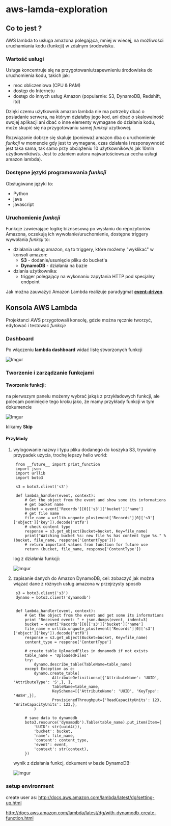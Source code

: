 # aws-lamda-exploration
## Co to jest ?
AWS lambda to usługa amazona polegająca, mniej w wiecej, na możliwości uruchamiania kodu (funkcji) w zdalnym środowisku.
  
### Wartość usługi
Usługa koncentruje się na przygotowaniu/zapewnieniu środowiska do uruchomienia kodu, takich jak:

* moc obliczeniowa (CPU & RAM)
* dostęp do Internetu
* dostęp do innych usług Amazon (popularnie: S3, DynamoDB, Redshift, itd)

Dzięki czemu użytkownik amazon lambda nie ma potrzeby dbać o posiadanie serwera, na którym działałby jego kod, ani dbać o skalowalność swojej aplikacji ani dbać o inne elementy wymagane do działania kodu, może skupić się na przygotowaniu samej *funkcji* uzytkowej.

Rozwiązanie dobrze się skaluje (ponieważ amazon dba o uruchomienie *funkcji* w momencie gdy jest to wymagane, czas działania i responsywność jest taka sama, tak samo przy obciążeniu 10 użytkowników/s jak 10mln użytkowników/s. Jest to zdaniem autora najwartościowsza cecha usługi amazon lambda).

### Dostępne języki programowania *funkcji*
Obsługiwane języki to:

* Python
* java
* javascript  

### Uruchomienie *funkcji*
Funkcje zawierające logikę biznsesową po wysłaniu do repozytoriów Amazona, oczekują ich wywołanie/uruchomienie, dostępne triggery wywołania *funkcji* to:

* działania usług amazon, są to triggery, które możemy "wyklikać" w konsoli amazon:
    * **S3** - dodanie/usunięcie pliku do bucket'a
    * **DynamoDB** - działania na bazie
* dziania użytkownika:  
    * trigger polegający na wykonaniu zapytania HTTP pod specjalny endpoint

Jak można zauważyć Amazon Lambda realizuje paradygmat [**event-driven**](https://en.wikipedia.org/wiki/Event-driven_programming).

## Konsola AWS Lambda
Projektanci AWS przygotowali konsolę, gdzie można ręcznie tworzyć, edytować i testować *funkcje*
### Dashboard
Po włączeniu **lambda dashboard** widać listę stworzonych funkcji

![Imgur](http://i.imgur.com/jMghNwf.png)
### Tworzenie i zarządzanie funkcjami
#### Tworzenie funkcji:
na pierwszym panelu możemy wybrać jakąś z przykładowych funkcji, ale polecam pominięcie tego kroku jako, że mamy przykłady funkcji w tym dokumencie

![Imgur](http://i.imgur.com/QUtl7D0.png)
    
klikamy **Skip**




#### Przykłady  

1. wylogowanie nazwy i typu pliku dodanego do koszyka S3, trywialny przypadek użycia, trochę lepszy hello world:

        from __future__ import print_function
        import json
        import urllib
        import boto3
    
        s3 = boto3.client('s3')
    
        def lambda_handler(event, context):
            # Get the object from the event and show some its informations
            # get bucket name
            bucket = event['Records'][0]['s3']['bucket']['name']
            # get file name
            file_name = urllib.unquote_plus(event['Records'][0]['s3']['object']['key']).decode('utf8')
            # check content type
            response = s3.get_object(Bucket=bucket, Key=file_name)
            print("Watching bucket %s: new file %s has content type %s." % (bucket, file_name, response['ContentType']))
            # return important values from function for future use
            return (bucket, file_name, response['ContentType'])

    log z działania funkcji:
    
    ![Imgur](http://i.imgur.com/w6iQ9ih.png)
      
  
2. zapisanie danych do Amazon DynamoDB, cel: zobaczyć jak można wiązać dane z różnych usług amazona w przejrzysty sposób

        s3 = boto3.client('s3')
        dynamo = boto3.client('dynamodb')
        
        
        def lambda_handler(event, context):
            # Get the object from the event and get some its informations
            print "Received event: " + json.dumps(event, indent=3)
            bucket = event['Records'][0]['s3']['bucket']['name']
            file_name = urllib.unquote_plus(event['Records'][0]['s3']['object']['key']).decode('utf8')
            response = s3.get_object(Bucket=bucket, Key=file_name)
            content_type = response['ContentType']
        
            # create table UploadedFiles in dynamodb if not exists
            table_name = 'UploadedFiles'
            try:
                dynamo.describe_table(TableName=table_name)
            except Exception as e:
                dynamo.create_table(
                        AttributeDefinitions=[{'AttributeName': 'UUID', 'AttributeType': 'S',}, ],
                        TableName=table_name,
                        KeySchema=[{'AttributeName': 'UUID', 'KeyType': 'HASH',}],
                        ProvisionedThroughput={'ReadCapacityUnits': 123, 'WriteCapacityUnits': 123,},
                )
        
            # save data to dynamodb
            boto3.resource('dynamodb').Table(table_name).put_item(Item={
                'UUID': str(uuid4()),
                'bucket': bucket,
                'name': file_name,
                'content': content_type,
                'event': event,
                'context': str(context),
            })

    wynik z działania funkcj, dokument w bazie DynamoDB:
    
    ![Imgur](http://i.imgur.com/UE9aF8l.png) 


### setup environment

create user as:
http://docs.aws.amazon.com/lambda/latest/dg/setting-up.html

http://docs.aws.amazon.com/lambda/latest/dg/with-dynamodb-create-function.html